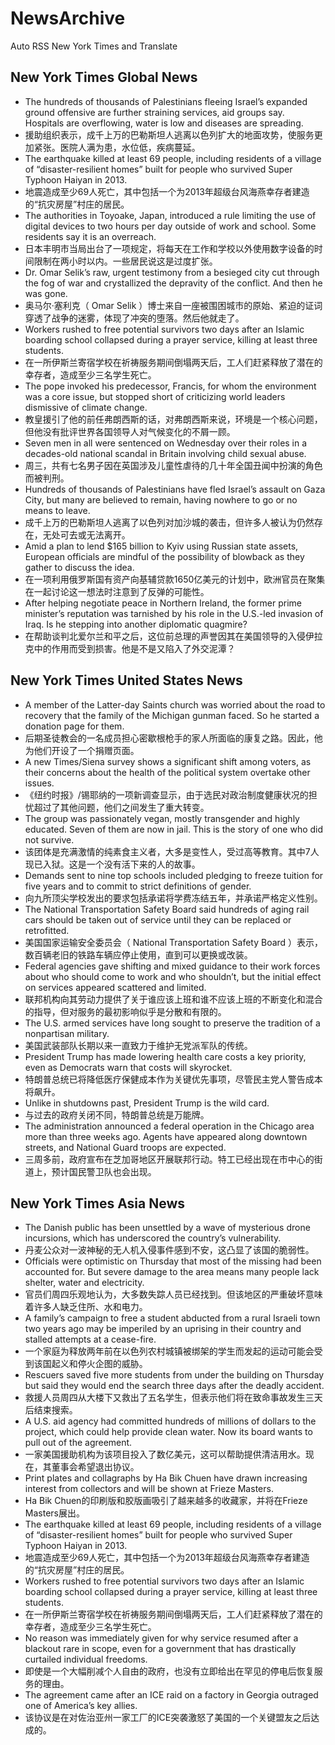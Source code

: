 # NewsArchive
Auto RSS New York Times and Translate

## New York Times Global News
* The hundreds of thousands of Palestinians fleeing Israel’s expanded ground offensive are further straining services, aid groups say. Hospitals are overflowing, water is low and diseases are spreading.
* 援助组织表示，成千上万的巴勒斯坦人逃离以色列扩大的地面攻势，使服务更加紧张。医院人满为患，水位低，疾病蔓延。
* The earthquake killed at least 69 people, including residents of a village of “disaster-resilient homes” built for people who survived Super Typhoon Haiyan in 2013.
* 地震造成至少69人死亡，其中包括一个为2013年超级台风海燕幸存者建造的“抗灾房屋”村庄的居民。
* The authorities in Toyoake, Japan, introduced a rule limiting the use of digital devices to two hours per day outside of work and school. Some residents say it is an overreach.
* 日本丰明市当局出台了一项规定，将每天在工作和学校以外使用数字设备的时间限制在两小时以内。一些居民说这是过度扩张。
* Dr. Omar Selik’s raw, urgent testimony from a besieged city cut through the fog of war and crystallized the depravity of the conflict. And then he was gone.
* 奥马尔·塞利克（ Omar Selik ）博士来自一座被围困城市的原始、紧迫的证词穿透了战争的迷雾，体现了冲突的堕落。然后他就走了。
* Workers rushed to free potential survivors two days after an Islamic boarding school collapsed during a prayer service, killing at least three students.
* 在一所伊斯兰寄宿学校在祈祷服务期间倒塌两天后，工人们赶紧释放了潜在的幸存者，造成至少三名学生死亡。
* The pope invoked his predecessor, Francis, for whom the environment was a core issue, but stopped short of criticizing world leaders dismissive of climate change.
* 教皇援引了他的前任弗朗西斯的话，对弗朗西斯来说，环境是一个核心问题，但他没有批评世界各国领导人对气候变化的不屑一顾。
* Seven men in all were sentenced on Wednesday over their roles in a decades-old national scandal in Britain involving child sexual abuse.
* 周三，共有七名男子因在英国涉及儿童性虐待的几十年全国丑闻中扮演的角色而被判刑。
* Hundreds of thousands of Palestinians have fled Israel’s assault on Gaza City, but many are believed to remain, having nowhere to go or no means to leave.
* 成千上万的巴勒斯坦人逃离了以色列对加沙城的袭击，但许多人被认为仍然存在，无处可去或无法离开。
* Amid a plan to lend $165 billion to Kyiv using Russian state assets, European officials are mindful of the possibility of blowback as they gather to discuss the idea.
* 在一项利用俄罗斯国有资产向基辅贷款1650亿美元的计划中，欧洲官员在聚集在一起讨论这一想法时注意到了反弹的可能性。
* After helping negotiate peace in Northern Ireland, the former prime minister’s reputation was tarnished by his role in the U.S.-led invasion of Iraq. Is he stepping into another diplomatic quagmire?
* 在帮助谈判北爱尔兰和平之后，这位前总理的声誉因其在美国领导的入侵伊拉克中的作用而受到损害。他是不是又陷入了外交泥潭？

## New York Times United States News
* A member of the Latter-day Saints church was worried about the road to recovery that the family of the Michigan gunman faced. So he started a donation page for them.
* 后期圣徒教会的一名成员担心密歇根枪手的家人所面临的康复之路。因此，他为他们开设了一个捐赠页面。
* A new Times/Siena survey shows a significant shift among voters, as their concerns about the health of the political system overtake other issues.
* 《纽约时报》/锡耶纳的一项新调查显示，由于选民对政治制度健康状况的担忧超过了其他问题，他们之间发生了重大转变。
* The group was passionately vegan, mostly transgender and highly educated. Seven of them are now in jail. This is the story of one who did not survive.
* 该团体是充满激情的纯素食主义者，大多是变性人，受过高等教育。其中7人现已入狱。这是一个没有活下来的人的故事。
* Demands sent to nine top schools included pledging to freeze tuition for five years and to commit to strict definitions of gender.
* 向九所顶尖学校发出的要求包括承诺将学费冻结五年，并承诺严格定义性别。
* The National Transportation Safety Board said hundreds of aging rail cars should be taken out of service until they can be replaced or retrofitted.
* 美国国家运输安全委员会（ National Transportation Safety Board ）表示，数百辆老旧的铁路车辆应停止使用，直到可以更换或改装。
* Federal agencies gave shifting and mixed guidance to their work forces about who should come to work and who shouldn’t, but the initial effect on services appeared scattered and limited.
* 联邦机构向其劳动力提供了关于谁应该上班和谁不应该上班的不断变化和混合的指导，但对服务的最初影响似乎是分散和有限的。
* The U.S. armed services have long sought to preserve the tradition of a nonpartisan military.
* 美国武装部队长期以来一直致力于维护无党派军队的传统。
* President Trump has made lowering health care costs a key priority, even as Democrats warn that costs will skyrocket.
* 特朗普总统已将降低医疗保健成本作为关键优先事项，尽管民主党人警告成本将飙升。
* Unlike in shutdowns past, President Trump is the wild card.
* 与过去的政府关闭不同，特朗普总统是万能牌。
* The administration announced a federal operation in the Chicago area more than three weeks ago. Agents have appeared along downtown streets, and National Guard troops are expected.
* 三周多前，政府宣布在芝加哥地区开展联邦行动。特工已经出现在市中心的街道上，预计国民警卫队也会出现。

## New York Times Asia News
* The Danish public has been unsettled by a wave of mysterious drone incursions, which has underscored the country’s vulnerability.
* 丹麦公众对一波神秘的无人机入侵事件感到不安，这凸显了该国的脆弱性。
* Officials were optimistic on Thursday that most of the missing had been accounted for. But severe damage to the area means many people lack shelter, water and electricity.
* 官员们周四乐观地认为，大多数失踪人员已经找到。但该地区的严重破坏意味着许多人缺乏住所、水和电力。
* A family’s campaign to free a student abducted from a rural Israeli town two years ago may be imperiled by an uprising in their country and stalled attempts at a cease-fire.
* 一个家庭为释放两年前在以色列农村城镇被绑架的学生而发起的运动可能会受到该国起义和停火企图的威胁。
* Rescuers saved five more students from under the building on Thursday but said they would end the search three days after the deadly accident.
* 救援人员周四从大楼下又救出了五名学生，但表示他们将在致命事故发生三天后结束搜索。
* A U.S. aid agency had committed hundreds of millions of dollars to the project, which could help provide clean water. Now its board wants to pull out of the agreement.
* 一家美国援助机构为该项目投入了数亿美元，这可以帮助提供清洁用水。现在，其董事会希望退出协议。
* Print plates and collagraphs by Ha Bik Chuen have drawn increasing interest from collectors and will be shown at Frieze Masters.
* Ha Bik Chuen的印刷版和胶版画吸引了越来越多的收藏家，并将在Frieze Masters展出。
* The earthquake killed at least 69 people, including residents of a village of “disaster-resilient homes” built for people who survived Super Typhoon Haiyan in 2013.
* 地震造成至少69人死亡，其中包括一个为2013年超级台风海燕幸存者建造的“抗灾房屋”村庄的居民。
* Workers rushed to free potential survivors two days after an Islamic boarding school collapsed during a prayer service, killing at least three students.
* 在一所伊斯兰寄宿学校在祈祷服务期间倒塌两天后，工人们赶紧释放了潜在的幸存者，造成至少三名学生死亡。
* No reason was immediately given for why service resumed after a blackout rare in scope, even for a government that has drastically curtailed individual freedoms.
* 即使是一个大幅削减个人自由的政府，也没有立即给出在罕见的停电后恢复服务的理由。
* The agreement came after an ICE raid on a factory in Georgia outraged one of America’s key allies.
* 该协议是在对佐治亚州一家工厂的ICE突袭激怒了美国的一个关键盟友之后达成的。


